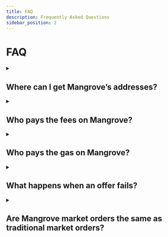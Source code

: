 ```yaml
---
title: FAQ
description: Frequently Asked Questions
sidebar_position: 2
---
```


# FAQ

<details><summary>

## Where can I get Mangrove’s addresses?
</summary>

The deployment addresses for the core contract for Mangrove, as well as the most important periphery contracts are available at [Contracts → Deployment Addresses](../../developers/contracts/technical-references/contract-addresses.md).
</details>

<details><summary>

## Who pays the fees on Mangrove?
</summary>
Fees on Mangrove are paid by the taker: The fee is taken from the tokens that the taker has bought.

Read more about fees here: [Taker fees](../../developers/contracts/technical-references/governance-parameters/local-variables.md#taker-fees).
</details>

<details><summary>

## Who pays the gas on Mangrove?
</summary>

If the offer succeeds, the gas costs for the [execution of the trade](../../developers/contracts/technical-references/taking-and-making-offers/reactive-offer/executing-offers.md) are paid by the offer taker. If the offer fails the taker is compensated for these gas costs - see [What happens when an offer fails?](#what-happens-when-an-offer-fails)
</details>

<details><summary>

## What happens when an offer fails?
</summary>

Offers in the order book may fail when taken, either because the maker consciously chose to [renege on the offer to trade](../../developers/contracts/background/taker-compensation.md), or because the maker contract reverted for other reasons. In that case, the taker has wasted some gas and will be compensated using the [offer provision](../../developers/contracts/technical-references/taking-and-making-offers/reactive-offer/offer-provision.md) (in native token) that the maker has deposited in Mangrove.
</details>

<details><summary>

## Are Mangrove market orders the same as traditional market orders?
</summary>

Mangrove's [market orders](../../developers/contracts/technical-references/taking-and-making-offers/taker-order/README.md) are DeFi market orders - which are different from market orders in TradFi:

In TradFi, a market order is an order to buy or sell immediately at the best available price.

In DeFi, where transactions can be [front-run](https://www.investopedia.com/terms/f/frontrunning.asp) or [sandwiched](https://coinmarketcap.com/alexandria/article/what-are-sandwich-attacks-in-defi-and-how-can-you-avoid-them), adversaries may manipulate the best available price and thus extract value from a market order as there is no limit on the price. TradFi market orders are therefore unsafe for fully on-chain DEX'es like Mangrove.

To protect the user, Mangrove's market order therefore corresponds to a [**limit order**](https://www.investopedia.com/terms/l/limitorder.asp) in TradFi: An order to buy or sell at or below a given price.
More precisely, Mangrove ensures that the **average** price of the offers matched with the order does not exceed the specified price.

TL;DR: Mangrove market order = TradFi limit order.
</details>